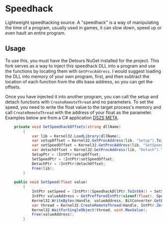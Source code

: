 # Speedhack
Lightweight speedhacking source.
A "speedhack" is a way of manipulating the time of a program, usually used in games, it can slow down, speed up or even hault an entire program.

## Usage
To use this, you must have the Detours NuGet installed for the project.
This fork serves as a way to inject this speedhack DLL into a program and use the functions by locating them with `GetProcAddress`. I would suggest loading the DLL into memory of your own program, first, and then subtract the location of each function from the dlls base address, so you can get the offsets.

Once you have injected it into another program, you can call the setup and detach functions with `CreateRemoteThread` and no parameters. To set the speed, you need to write the float value to the target process's memory and call `CreateRemoteThread` with the address of your float as the parameter. Examples below are from a C# application [DS2S META](https://github.com/Nordgaren/DS2S-META).

```cs
	private void GetSpeedhackOffsets(string dllName)
        {
            var lib = Kernel32.LoadLibrary(dllName);
            var setupOffset = Kernel32.GetProcAddress(lib, "Setup").ToInt64() - lib.ToInt64();
            var setSpeedOffset = Kernel32.GetProcAddress(lib, "SetSpeed").ToInt64() - lib.ToInt64();
            var detachOffset = Kernel32.GetProcAddress(lib, "Detach").ToInt64() - lib.ToInt64();
            SetupPtr = (IntPtr)setupOffset;
            SetSpeedPtr = (IntPtr)setSpeedOffset;
            DetachPtr = (IntPtr)detachOffset;
            Free(lib);
        }
	
	public void SetSpeed(float value)
        {
            IntPtr setSpeed = (IntPtr)(SpeedhackDllPtr.ToInt64() + SetSpeedPtr.ToInt64());
            IntPtr valueAddress = GetPrefferedIntPtr(sizeof(float), SpeedhackDllPtr);
            Kernel32.WriteBytes(Handle, valueAddress, BitConverter.GetBytes(value));
            var thread = Kernel32.CreateRemoteThread(Handle, IntPtr.Zero, 0, setSpeed, valueAddress, 0, IntPtr.Zero);
            Kernel32.WaitForSingleObject(thread, uint.MaxValue);
            Free(valueAddress);
        }
```

